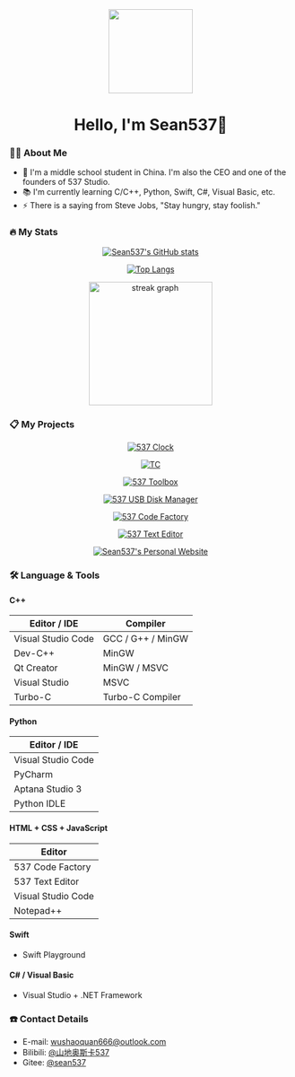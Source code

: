 <div align="center">
  <img height="150" src="https://avatars.githubusercontent.com/u/131773717?v=4"/>
</div>

<h1 align="center">Hello, I'm Sean537👋</h1>

### 👩‍💻  About Me

- 🔭 I'm a middle school student in China. I'm also the CEO and one of the founders of 537 Studio.</br>
- 📚 I'm currently learning C/C++, Python, Swift, C#, Visual Basic, etc.</br>
- ⚡ There is a saying from Steve Jobs, "Stay hungry, stay foolish."

### 🔥  My Stats

<center>

[![Sean537's GitHub stats](https://github-readme-stats.vercel.app/api?username=Sean537&show_icons=true&include_all_commits=true&count_private=true)](https://github.com/Sean537)

[![Top Langs](https://github-readme-stats.vercel.app/api/top-langs/?username=Sean537&layout=compact&langs_count=10)](https://github.com/Sean537)

<img src="https://streak-stats.demolab.com?user=Sean537&locale=en&mode=daily&hide_border=false&border_radius=5&order=3" height="220" alt="streak graph"  />

</center>

### 📋  My Projects

<center>

[![537 Clock](https://github-readme-stats.vercel.app/api/pin/?username=Sean537&repo=537Clock)](https://github.com/Sean537/537Clock)

[![TC](https://github-readme-stats.vercel.app/api/pin/?username=Sean537&repo=TC)](https://github.com/Sean537/TC)

[![537 Toolbox](https://github-readme-stats.vercel.app/api/pin/?username=537Studio&repo=537Toolbox)](https://github.com/537Studio/537Toolbox)

[![537 USB Disk Manager](https://github-readme-stats.vercel.app/api/pin/?username=537Studio&repo=537USBDiskManager)](https://github.com/537Studio/537USBDiskManager)

[![537 Code Factory](https://github-readme-stats.vercel.app/api/pin/?username=Sean537&repo=537CodeFactory)](https://github.com/Sean537/537CodeFactory)

[![537 Text Editor](https://github-readme-stats.vercel.app/api/pin/?username=Sean537&repo=537TextEditor)](https://github.com/Sean537/537TextEditor)

[![Sean537's Personal Website](https://github-readme-stats.vercel.app/api/pin/?username=Sean537&repo=sean537.github.io)](https://github.com/Sean537/sean537.github.io)

</center>

### 🛠️  Language & Tools

#### C++

| Editor / IDE | Compiler |
| --- | --- |
| Visual Studio Code | GCC / G++ / MinGW |
| Dev-C++ | MinGW |
| Qt Creator | MinGW / MSVC |
| Visual Studio | MSVC |
| Turbo-C | Turbo-C Compiler |

#### Python

| Editor / IDE |
| --- |
| Visual Studio Code |
| PyCharm |
| Aptana Studio 3 |
| Python IDLE |

#### HTML + CSS + JavaScript

| Editor |
| --- |
| 537 Code Factory |
| 537 Text Editor |
| Visual Studio Code |
| Notepad++ |

#### Swift

- Swift Playground

#### C# / Visual Basic

- Visual Studio + .NET Framework

### ☎️  Contact Details

- E-mail: <wushaoquan666@outlook.com>
- Bilibili: [@山地奥斯卡537](https://space.bilibili.com/3493272892738031)
- Gitee: [@sean537](https://gitee.com/sean537)
